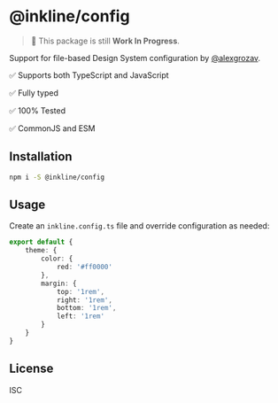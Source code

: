 # @inkline/config

> 🚧 This package is still **Work In Progress**.

Support for file-based Design System configuration by [@alexgrozav](http://github.com/alexgrozav).

✅ Supports both TypeScript and JavaScript

✅ Fully typed

✅ 100% Tested

✅ CommonJS and ESM

## Installation
~~~bash
npm i -S @inkline/config
~~~

## Usage
Create an `inkline.config.ts` file and override configuration as needed:

~~~ts
export default {
    theme: {
        color: {
            red: '#ff0000'
        },
        margin: {
            top: '1rem',
            right: '1rem',
            bottom: '1rem',
            left: '1rem'
        }
    }
}
~~~

## License
ISC
